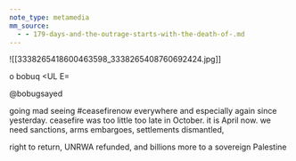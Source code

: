 ```yaml
---
note_type: metamedia
mm_source:
  - - 179-days-and-the-outrage-starts-with-the-death-of-.md
---
```


![[3338265418600463598_3338265408760692424.jpg]]

o bobuq <UL E=

@bobugsayed

going mad seeing #ceasefirenow everywhere and
especially again since yesterday. ceasefire was too
little too late in October. it is April now. we need
sanctions, arms embargoes, settlements dismantled,

right to return, UNRWA refunded, and billions more to
a sovereign Palestine

